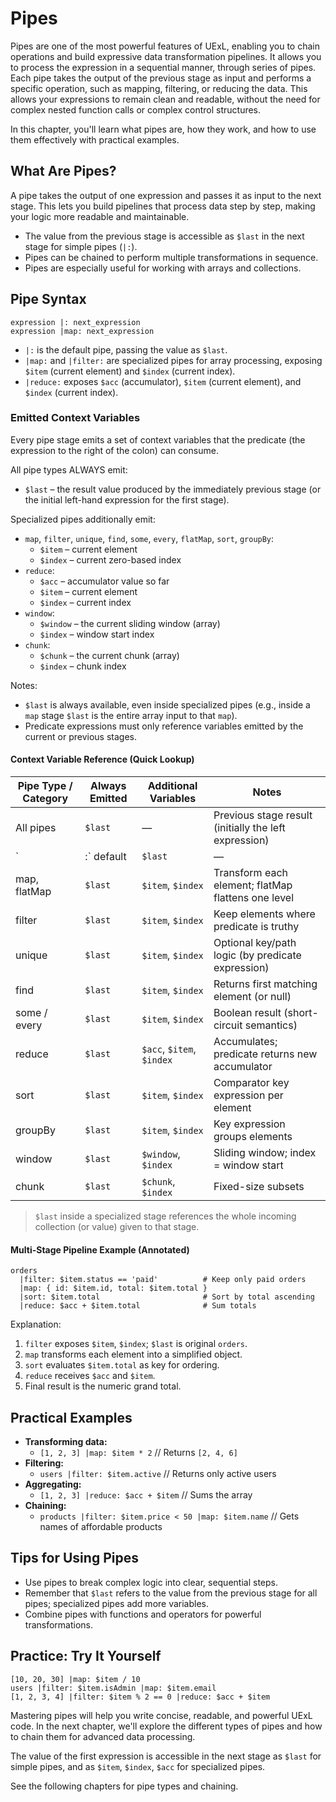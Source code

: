 # Pipes

Pipes are one of the most powerful features of UExL, enabling you to chain operations and build expressive data transformation pipelines. It allows you to process the expression in a sequential manner, through series of pipes. Each pipe takes the output of the previous stage as input and performs a specific operation, such as mapping, filtering, or reducing the data. This allows your expressions to remain clean and readable, without the need for complex nested function calls or complex control structures.

In this chapter, you'll learn what pipes are, how they work, and how to use them effectively with practical examples.

## What Are Pipes?

A pipe takes the output of one expression and passes it as input to the next stage. This lets you build pipelines that process data step by step, making your logic more readable and maintainable.

- The value from the previous stage is accessible as `$last` in the next stage for simple pipes (`|:`).
- Pipes can be chained to perform multiple transformations in sequence.
- Pipes are especially useful for working with arrays and collections.

## Pipe Syntax

```uexl
expression |: next_expression
expression |map: next_expression
```

- `|:` is the default pipe, passing the value as `$last`.
- `|map:` and `|filter:` are specialized pipes for array processing, exposing `$item` (current element) and `$index` (current index).
- `|reduce:` exposes `$acc` (accumulator), `$item` (current element), and `$index` (current index).

### Emitted Context Variables

Every pipe stage emits a set of context variables that the predicate (the expression to the right of the colon) can consume.

All pipe types ALWAYS emit:

- `$last` – the result value produced by the immediately previous stage (or the initial left-hand expression for the first stage).

Specialized pipes additionally emit:

- `map`, `filter`, `unique`, `find`, `some`, `every`, `flatMap`, `sort`, `groupBy`:
  - `$item` – current element
  - `$index` – current zero-based index
- `reduce`:
  - `$acc` – accumulator value so far
  - `$item` – current element
  - `$index` – current index
- `window`:
  - `$window` – the current sliding window (array)
  - `$index` – window start index
- `chunk`:
  - `$chunk` – the current chunk (array)
  - `$index` – chunk index

Notes:

- `$last` is always available, even inside specialized pipes (e.g., inside a `map` stage `$last` is the entire array input to that `map`).
- Predicate expressions must only reference variables emitted by the current or previous stages.

#### Context Variable Reference (Quick Lookup)

| Pipe Type / Category | Always Emitted | Additional Variables | Notes |
| -------------------- | -------------- | -------------------- | ----- |
| All pipes            | `$last`        | —                    | Previous stage result (initially the left expression) |
| `|:` default         | `$last`        | —                    | Pass-through; write any expression using `$last` |
| map, flatMap         | `$last`        | `$item`, `$index`    | Transform each element; flatMap flattens one level |
| filter               | `$last`        | `$item`, `$index`    | Keep elements where predicate is truthy |
| unique               | `$last`        | `$item`, `$index`    | Optional key/path logic (by predicate expression) |
| find                 | `$last`        | `$item`, `$index`    | Returns first matching element (or null) |
| some / every         | `$last`        | `$item`, `$index`    | Boolean result (short-circuit semantics) |
| reduce               | `$last`        | `$acc`, `$item`, `$index` | Accumulates; predicate returns new accumulator |
| sort                 | `$last`        | `$item`, `$index`    | Comparator key expression per element |
| groupBy              | `$last`        | `$item`, `$index`    | Key expression groups elements |
| window               | `$last`        | `$window`, `$index`  | Sliding window; index = window start |
| chunk                | `$last`        | `$chunk`, `$index`   | Fixed-size subsets |

> `$last` inside a specialized stage references the whole incoming collection (or value) given to that stage.

#### Multi-Stage Pipeline Example (Annotated)

```uexl
orders
  |filter: $item.status == 'paid'          # Keep only paid orders
  |map: { id: $item.id, total: $item.total }
  |sort: $item.total                       # Sort by total ascending
  |reduce: $acc + $item.total              # Sum totals
```

Explanation:

1. `filter` exposes `$item`, `$index`; `$last` is original `orders`.
2. `map` transforms each element into a simplified object.
3. `sort` evaluates `$item.total` as key for ordering.
4. `reduce` receives `$acc` and `$item`.
5. Final result is the numeric grand total.

## Practical Examples

- **Transforming data:**
  - `[1, 2, 3] |map: $item * 2` // Returns `[2, 4, 6]`
- **Filtering:**
  - `users |filter: $item.active` // Returns only active users
- **Aggregating:**
  - `[1, 2, 3] |reduce: $acc + $item` // Sums the array
- **Chaining:**
  - `products |filter: $item.price < 50 |map: $item.name` // Gets names of affordable products

## Tips for Using Pipes

- Use pipes to break complex logic into clear, sequential steps.
- Remember that `$last` refers to the value from the previous stage for all pipes; specialized pipes add more variables.
- Combine pipes with functions and operators for powerful transformations.

## Practice: Try It Yourself

```uexl
[10, 20, 30] |map: $item / 10
users |filter: $item.isAdmin |map: $item.email
[1, 2, 3, 4] |filter: $item % 2 == 0 |reduce: $acc + $item
```

Mastering pipes will help you write concise, readable, and powerful UExL code. In the next chapter, we'll explore the different types of pipes and how to chain them for advanced data processing.

The value of the first expression is accessible in the next stage as `$last` for simple pipes, and as `$item`, `$index`, `$acc` for specialized pipes.

See the following chapters for pipe types and chaining.
